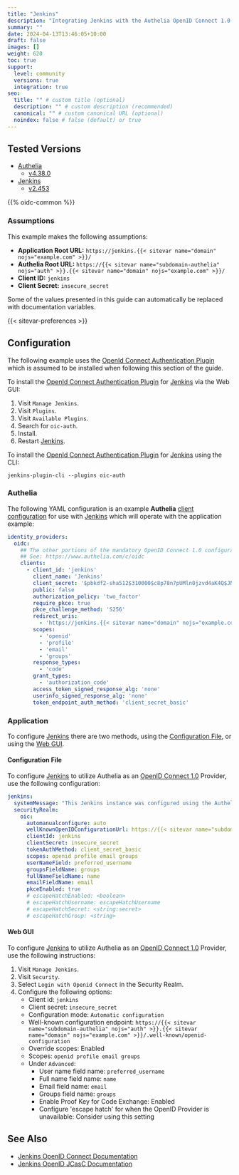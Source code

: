 ```yaml
---
title: "Jenkins"
description: "Integrating Jenkins with the Authelia OpenID Connect 1.0 Provider."
summary: ""
date: 2024-04-13T13:46:05+10:00
draft: false
images: []
weight: 620
toc: true
support:
  level: community
  versions: true
  integration: true
seo:
  title: "" # custom title (optional)
  description: "" # custom description (recommended)
  canonical: "" # custom canonical URL (optional)
  noindex: false # false (default) or true
---
```


## Tested Versions

- [Authelia]
  - [v4.38.0](https://github.com/authelia/authelia/releases/tag/v4.38.0)
- [Jenkins]
  - [v2.453](https://www.jenkins.io/changelog/2.453/)

{{% oidc-common %}}

### Assumptions

This example makes the following assumptions:

- __Application Root URL:__ `https://jenkins.{{< sitevar name="domain" nojs="example.com" >}}/`
- __Authelia Root URL:__ `https://{{< sitevar name="subdomain-authelia" nojs="auth" >}}.{{< sitevar name="domain" nojs="example.com" >}}/`
- __Client ID:__ `jenkins`
- __Client Secret:__ `insecure_secret`

Some of the values presented in this guide can automatically be replaced with documentation variables.

{{< sitevar-preferences >}}

## Configuration

The following example uses the [OpenId Connect Authentication Plugin] which is assumed to be installed when following
this section of the guide.

To install the [OpenId Connect Authentication Plugin] for [Jenkins] via the Web GUI:

1. Visit `Manage Jenkins`.
2. Visit `Plugins`.
3. Visit `Available Plugins`.
4. Search for `oic-auth`.
5. Install.
6. Restart [Jenkins].

To install the [OpenId Connect Authentication Plugin] for [Jenkins] using the CLI:

```shell
jenkins-plugin-cli --plugins oic-auth
```

### Authelia

The following YAML configuration is an example __Authelia__ [client configuration] for use with [Jenkins] which will
operate with the application example:

```yaml {title="configuration.yml"}
identity_providers:
  oidc:
    ## The other portions of the mandatory OpenID Connect 1.0 configuration go here.
    ## See: https://www.authelia.com/c/oidc
    clients:
      - client_id: 'jenkins'
        client_name: 'Jenkins'
        client_secret: '$pbkdf2-sha512$310000$c8p78n7pUMln0jzvd4aK4Q$JNRBzwAo0ek5qKn50cFzzvE9RXV88h1wJn5KGiHrD0YKtZaR/nCb2CJPOsKaPK0hjf.9yHxzQGZziziccp6Yng'  # The digest of 'insecure_secret'.
        public: false
        authorization_policy: 'two_factor'
        require_pkce: true
        pkce_challenge_method: 'S256'
        redirect_uris:
          - 'https://jenkins.{{< sitevar name="domain" nojs="example.com" >}}/accounts/authelia/login/callback'
        scopes:
          - 'openid'
          - 'profile'
          - 'email'
          - 'groups'
        response_types:
          - 'code'
        grant_types:
          - 'authorization_code'
        access_token_signed_response_alg: 'none'
        userinfo_signed_response_alg: 'none'
        token_endpoint_auth_method: 'client_secret_basic'
```

### Application

To configure [Jenkins] there are two methods, using the [Configuration File](#configuration-file), or using the
[Web GUI](#web-gui).

#### Configuration File

To configure [Jenkins] to utilize Authelia as an [OpenID Connect 1.0] Provider, use the following configuration:

```yaml
jenkins:
  systemMessage: "This Jenkins instance was configured using the Authelia example Configuration as Code, thanks Authelia!"
  securityRealm:
    oic:
      automanualconfigure: auto
      wellKnownOpenIDConfigurationUrl: https://{{< sitevar name="subdomain-authelia" nojs="auth" >}}.{{< sitevar name="domain" nojs="example.com" >}}/.well-known/openid-configuration
      clientId: jenkins
      clientSecret: insecure_secret
      tokenAuthMethod: client_secret_basic
      scopes: openid profile email groups
      userNameField: preferred_username
      groupsFieldName: groups
      fullNameFieldName: name
      emailFieldName: email
      pkceEnabled: true
      # escapeHatchEnabled: <boolean>
      # escapeHatchUsername: escapeHatchUsername
      # escapeHatchSecret: <string:secret>
      # escapeHatchGroup: <string>
```

#### Web GUI

To configure [Jenkins] to utilize Authelia as an [OpenID Connect 1.0] Provider, use the following instructions:

1. Visit `Manage Jenkins`.
2. Visit `Security`.
3. Select `Login with Openid Connect` in the Security Realm.
4. Configure the following options:
   - Client id: `jenkins`
   - Client secret: `insecure_secret`
   - Configuration mode: `Automatic configuration`
   - Well-known configuration endpoint: `https://{{< sitevar name="subdomain-authelia" nojs="auth" >}}.{{< sitevar name="domain" nojs="example.com" >}}/.well-known/openid-configuration`
   - Override scopes: Enabled
   - Scopes: `openid profile email groups`
   - Under `Advanced`:
     - User name field name: `preferred_username`
     - Full name field name: `name`
     - Email field name: `email`
     - Groups field name: `groups`
     - Enable Proof Key for Code Exchange: Enabled
     - Configure 'escape hatch' for when the OpenID Provider is unavailable: Consider using this setting

## See Also

- [Jenkins OpenID Connect Documentation](https://plugins.jenkins.io/oic-auth/)
- [Jenkins OpenID JCasC Documentation](https://github.com/jenkinsci/oic-auth-plugin/blob/master/docs/configuration/README.md)

[Jenkins]: https://www.jenkins.io/
[OpenId Connect Authentication Plugin]: https://plugins.jenkins.io/oic-auth/
[Authelia]: https://www.authelia.com
[OpenID Connect 1.0]: ../../openid-connect/introduction.md
[client configuration]: ../../../configuration/identity-providers/openid-connect/clients.md
